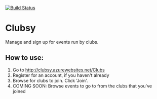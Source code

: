 [![Build Status](https://dev.azure.com/dustyfox/Clubsy/_apis/build/status/fsackur.Clubsy?branchName=master)](https://dev.azure.com/dustyfox/Clubsy/_build/latest?definitionId=1&branchName=master)

# Clubsy

Manage and sign up for events run by clubs.

## How to use:

1. Go to http://clubsy.azurewebsites.net/Clubs
2. Register for an account, if you haven't already
3. Browse for clubs to join. Click 'Join'.
4. COMING SOON: Browse events to go to from the clubs that you've joined
